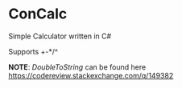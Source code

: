 # ConCalc
Simple Calculator written in C#

Supports +-*/^

**NOTE**: *DoubleToString* can be found here https://codereview.stackexchange.com/q/149382
